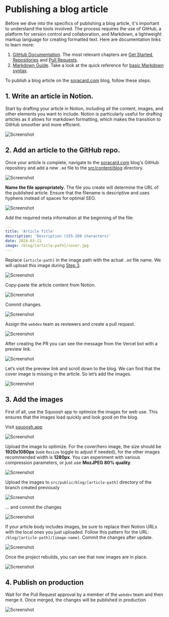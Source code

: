 # Publishing a blog article

Before we dive into the specifics of publishing a blog article, it's important to understand the tools involved. The process requires the use of GitHub, a platform for version control and collaboration, and Markdown, a lightweight markup language for creating formatted text. Here are documentation links to learn more:

1. [GitHub Documentation](https://docs.github.com/). The most relevant chapters are [Get Started](https://docs.github.com/en/get-started), [Repositories](https://docs.github.com/en/repositories) and [Pull Requests](https://docs.github.com/en/pull-requests).
2. [Markdown Guide](https://www.markdownguide.org/). Take a look at the quick reference for [basic Markdown syntax](https://www.markdownguide.org/cheat-sheet/#basic-syntax).

To publish a blog article on the [soracard.com](http://soracard.com/) blog, follow these steps:

## 1. Write an article in Notion.

Start by drafting your article in Notion, including all the content, images, and other elements you want to include. Notion is particularly useful for drafting articles as it allows for markdown formatting, which makes the transition to GitHub smoother and more efficient.

![Screenshot](./images/01.jpg)

## 2. Add an article to the GitHub repo.

Once your article is complete, navigate to the [soracard.com](http://soracard.com/) blog's GitHub repository and add a new `.md` file to the [src/content/blog](https://github.com/soramitsu/soracard-site-web/tree/master/src/content/blog) directory.

![Screenshot](./images/02.jpg)

**Name the file appropriately.** The file you create will determine the URL of the published article. Ensure that the filename is descriptive and uses hyphens instead of spaces for optimal SEO.

![Screenshot](./images/03.jpg)

Add the required meta information at the beginning of the file:

```yaml
---
title: 'Article Title'
description: 'Description (155-260 characters)'
date: 2024-03-11
image: /blog/[article-path]/cover.jpg
---
```

Replace `[article-path]` in the image path with the actual `.md` file name. We will upload this image during [Step 3](#3-add-the-images).

![Screenshot](./images/04.jpg)

Copy-paste the article content from Notion.

![Screenshot](./images/05.jpg)

Commit changes.

![Screenshot](./images/06.jpg)

Assign the `webdev` team as reviewers and create a pull request.

![Screenshot](./images/07.jpg)

After creating the PR you can see the message from the Vercel bot with a preview link.

![Screenshot](./images/08.jpg)

Let’s visit the preview link and scroll down to the blog. We can find that the cover image is missing in the article. So let’s add the images.

![Screenshot](./images/09.jpg)

## 3. Add the images

First of all, use the Squoosh app to optimize the images for web use. This ensures that the images load quickly and look good on the blog.

Visit [squoosh.app](https://squoosh.app)

![Screenshot](./images/10.jpg)

Upload the image to optimize. For the cover/hero image, the size should be **1920x1080px** (use `Resize` toggle to adjust if needed), for the other images recommended width is **1280px**. You can experiment with various compression parameters, or just use **MozJPEG 80% quality**.

![Screenshot](./images/11.jpg)

Upload the images to `src/public/blog/[article-path]` directory of the branch created previously

![Screenshot](./images/12.jpg)

... and commit the changes

![Screenshot](./images/13.jpg)

If your article body includes images, be sure to replace their Notion URLs with the local ones you just uploaded. Follow this pattern for the URL: `/blog/[article-path]/[image-name]`. Commit the changes after update.

![Screenshot](./images/14.jpg)

Once the project rebuilds, you can see that now images are in place.

![Screenshot](./images/15.jpg)

## 4. Publish on production

Wait for the Pull Request approval by a member of the `webdev` team and then merge it. Once merged, the changes will be published in production

![Screenshot](./images/16.jpg)
